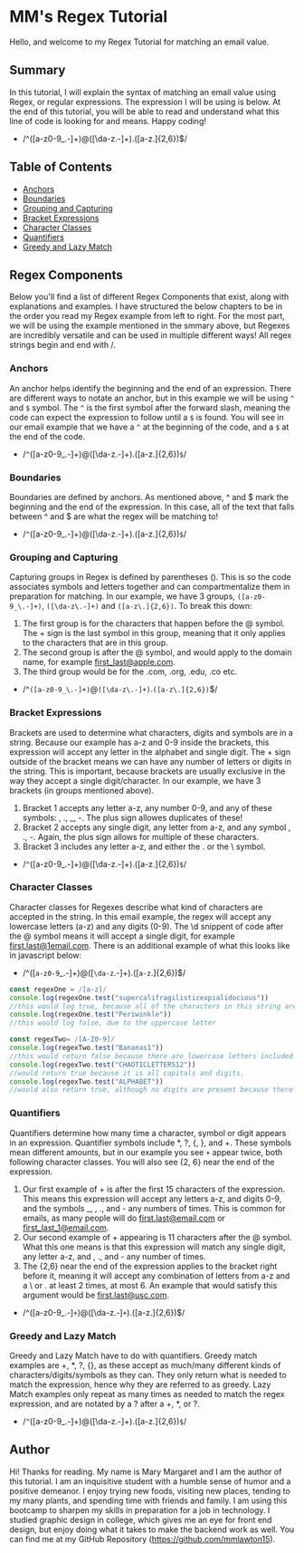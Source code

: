 # MM's Regex Tutorial
Hello, and welcome to my Regex Tutorial for matching an email value.

## Summary
In this tutorial, I will explain the syntax of matching an email value using Regex, or regular expressions. The expression I will be using is below. At the end of this tutorial, you will be able to read and understand what this line of code is looking for and means. Happy coding!
- /^([a-z0-9_\.-]+)@([\da-z\.-]+)\.([a-z\.]{2,6})$/

## Table of Contents
- [Anchors](#anchors)
- [Boundaries](#boundaries)
- [Grouping and Capturing](#grouping-and-capturing)
- [Bracket Expressions](#bracket-expressions)
- [Character Classes](#character-classes)
- [Quantifiers](#quantifiers)
- [Greedy and Lazy Match](#greedy-and-lazy-match)


## Regex Components
Below you'll find a list of different Regex Components that exist, along with explanations and examples. I have structured the below chapters to be in the order you read my Regex example from left to right. For the most part, we will be using the example mentioned in the smmary above, but Regexes are incredibly versatile and can be used in multiple different ways! All regex strings begin and end with /.


### Anchors
An anchor helps identify the beginning and the end of an expression. There are different ways to notate an anchor, but in this example we will be using `^` and `$` symbol. The `^` is the first symbol after the forward slash, meaning the code can expect the expression to follow until a `$` is found. You will see in our email example that we have a `^` at the beginning of the code, and a `$` at the end of the code.
- /`^`([a-z0-9_\.-]+)@([\da-z\.-]+)\.([a-z\.]{2,6})`$`/


### Boundaries
Boundaries are defined by anchors. As mentioned above, ^ and $ mark the beginning and the end of the expression. In this case, all of the text that falls between ^ and $ are what the regex will be matching to!
- /`^`([a-z0-9_\.-]+)@([\da-z\.-]+)\.([a-z\.]{2,6})`$`/


### Grouping and Capturing
Capturing groups in Regex is defined by parentheses (). This is so the code associates symbols and letters together and can compartmentalize them in preparation for matching. In our example, we have 3 groups, `([a-z0-9_\.-]+)`, `([\da-z\.-]+)` and `([a-z\.]{2,6})`. To break this down:
1. The first group is for the characters that happen before the @ symbol. The + sign is the last symbol in this group, meaning that it only applies to the characters that are in this group. 
2. The second group is after the @ symbol, and would apply to the domain name, for example first_last@apple.com. 
3. The third group would be for the .com, .org, .edu, .co etc.
- /^`([a-z0-9_\.-]+)`@`([\da-z\.-]+)`\.`([a-z\.]{2,6})`$/


### Bracket Expressions
Brackets are used to determine what characters, digits and symbols are in a string. Because our example has a-z and 0-9 inside the brackets, this expression will accept any letter in the alphabet and single digit. The + sign outside of the bracket means we can have any number of  letters or digits in the string. This is important, because brackets are usually exclusive in the way they accept a single digit/character. In our example, we have 3 brackets (in groups mentioned above). 
1. Bracket 1 accepts any letter a-z, any number 0-9, and any of these symbols: \, ., _, -. The plus sign allowes duplicates of these! 
2. Bracket 2 accepts any single digit, any letter from a-z, and any symbol \, ., -. Again, the plus sign allows for multiple of these characters.
3. Bracket 3 includes any letter a-z, and either the . or the \ symbol.
- /`^`([a-z0-9_\.-]+)@([\da-z\.-]+)\.([a-z\.]{2,6})`$`/


### Character Classes
Character classes for Regexes describe what kind of characters are accepted in the string. In this email example, the regex will accept any lowercase letters (a-z) and any digits (0-9). The \d snippent of code after the @ symbol means it will accept a single digit, for example first.last@1email.com. There is an additional example of what this looks like in javascript below:
- /^([`a-z0-9`_\.-]+)@([`\da-z`\.-]+)\.([`a-z`\.]{2,6})$/

```js
const regexOne = /[a-z]/
console.log(regexOne.test("supercalifragilisticexpialidocious"))
//this would log true, because all of the characters in this string are lowercase letters
console.log(regexOne.test("Periwinkle"))
//this would log false, due to the uppercase letter

const regexTwo= /[A-Z0-9]/
console.log(regexTwo.test("Bananas1"))
//this would return false because there are lowercase letters included
console.log(regexTwo.test("CHAOTICLETTERS12"))
//would return true because it is all capitals and digits.
console.log(regexTwo.test("ALPHABET"))
//would also return true, although no digits are present because there is only uppercase letters.
```


### Quantifiers
Quantifiers determine how many time a character, symbol or digit appears in an expression. Quantifier symbols include *, ?, {, }, and +. These symbols mean different amounts, but in our example you see `+` appear twice, both following character classes. You will also see {2, 6} near the end of the expression.
1. Our first example of + is after the first 15 characters of the expression. This means this expression will accept any letters a-z, and digits 0-9, and the symbols _, \, ., and - any numbers of times. This is common for emails, as many people will do first.last@email.com or first_last_1@email.com.
2. Our second example of + appearing is 11 characters after the @ symbol. What this one means is that this expression will match any single digit, any letter a-z, and \, ., and - any number of times.
3. The {2,6} near the end of the expression applies to the bracket right before it, meaning it will accept any combination of letters from a-z and a \ or . at least 2 times, at most 6. An example that would satisfy this argument would be first.last@usc.com. 
- /^([a-z0-9_\.-]`+`)@([\da-z\.-]`+`)\.([a-z\.]{2,6})$/


### Greedy and Lazy Match
Greedy and Lazy Match have to do with quantifiers. Greedy match examples are +, *, ?, {}, as these accept as much/many different kinds of characters/digits/symbols as they can. They only return what is needed to match the expression, hence why they are referred to as greedy. Lazy Match examples only repeat as many times as needed to match the regex expression, and are notated by a ? after a +, *, or ?.
- /`^`([a-z0-9_\.-]+)@([\da-z\.-]+)\.([a-z\.]{2,6})`$`/


## Author
Hi! Thanks for reading. My name is Mary Margaret and I am the author of this tutorial. I am an inquisitive student with a humble sense of humor and a positive demeanor. I enjoy trying new foods, visiting new places, tending to my many plants, and spending time with friends and family. I am using this bootcamp to sharpen my skills in preparation for a job in technology. I studied graphic design in college, which gives me an eye for front end design, but enjoy doing what it takes to make the backend work as well. You can find me at my GitHub Repository (https://github.com/mmlawton15).
